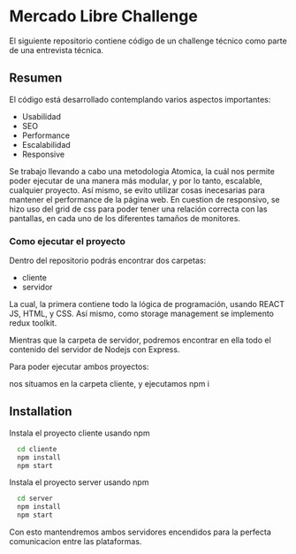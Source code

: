 
# Mercado Libre Challenge

El siguiente repositorio contiene código de un challenge técnico como parte de una entrevista técnica. 





## Resumen

El código está desarrollado contemplando varios aspectos importantes:

- Usabilidad
- SEO
- Performance
- Escalabilidad
- Responsive

Se trabajo llevando a cabo una metodologia Atomica, la cuál nos permite poder ejecutar de una manera más modular, y por lo tanto, escalable, cualquier proyecto. 
Así mismo, se evito utilizar cosas inecesarias para mantener el performance de la página web.
En cuestion de responsivo, se hizo uso del grid de css para poder tener una relación correcta con las pantallas, en cada uno de los diferentes tamaños de monitores.


### Como ejecutar el proyecto ###

Dentro del repositorio podrás encontrar dos carpetas:
- cliente
- servidor

La cual, la primera contiene todo la lógica de programación, usando REACT JS, HTML, y CSS. Así mismo, como storage management se implemento redux toolkit.

Mientras que la carpeta de servidor, podremos encontrar en ella todo el contenido del servidor de Nodejs con Express.


Para poder ejecutar ambos proyectos:

nos situamos en la carpeta cliente, y ejecutamos npm i


## Installation

Instala el proyecto cliente usando npm 

```bash
  cd cliente
  npm install 
  npm start
```
Instala el proyecto server usando npm 

```bash
  cd server
  npm install 
  npm start
```
Con esto mantendremos ambos servidores encendidos para la perfecta comunicacion entre las plataformas.